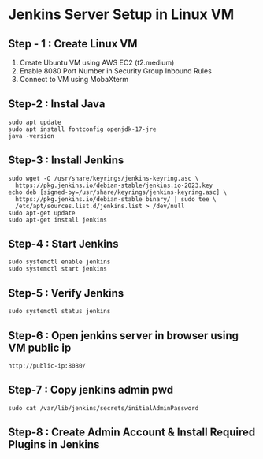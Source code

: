 # Jenkins Server Setup in Linux VM

## Step - 1 : Create Linux VM

1. Create Ubuntu VM using AWS EC2 (t2.medium) <br/>
2. Enable 8080 Port Number in Security Group Inbound Rules
3. Connect to VM using MobaXterm

## Step-2 : Instal Java

```
sudo apt update
sudo apt install fontconfig openjdk-17-jre
java -version
```

## Step-3 : Install Jenkins

```
sudo wget -O /usr/share/keyrings/jenkins-keyring.asc \
  https://pkg.jenkins.io/debian-stable/jenkins.io-2023.key
echo deb [signed-by=/usr/share/keyrings/jenkins-keyring.asc] \
  https://pkg.jenkins.io/debian-stable binary/ | sudo tee \
  /etc/apt/sources.list.d/jenkins.list > /dev/null
sudo apt-get update
sudo apt-get install jenkins
```

## Step-4 : Start Jenkins

```
sudo systemctl enable jenkins
sudo systemctl start jenkins
```

## Step-5 : Verify Jenkins

```
sudo systemctl status jenkins
```

## Step-6 : Open jenkins server in browser using VM public ip

```
http://public-ip:8080/
```

## Step-7 : Copy jenkins admin pwd

```
sudo cat /var/lib/jenkins/secrets/initialAdminPassword
```

## Step-8 : Create Admin Account & Install Required Plugins in Jenkins
